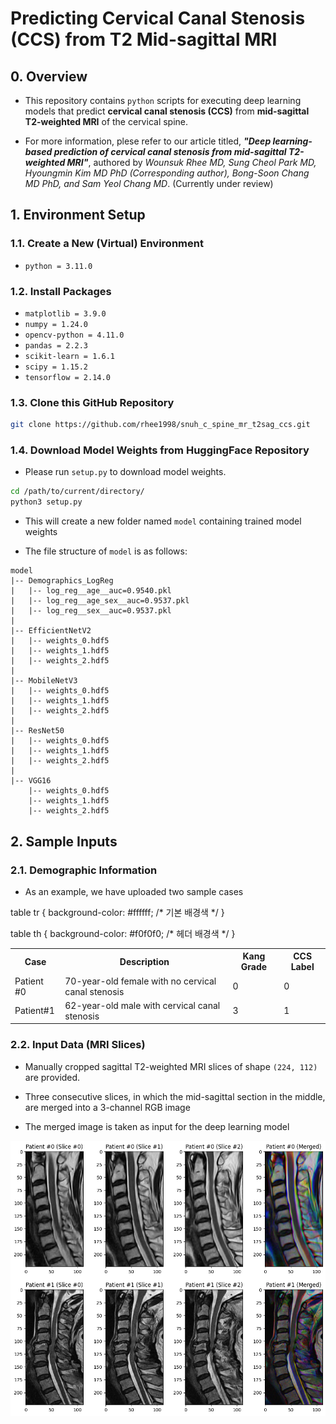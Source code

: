 # **Predicting Cervical Canal Stenosis (CCS) from T2 Mid-sagittal MRI**

## **0. Overview**

* This repository contains `python` scripts for executing deep learning models that predict **cervical canal stenosis (CCS)** from **mid-sagittal T2-weighted MRI** of the cervical spine.

* For more information, plese refer to our article titled, ***"Deep learning-based prediction of cervical canal stenosis from mid-sagittal T2-weighted MRI"***, authored by *Wounsuk Rhee MD, Sung Cheol Park MD, Hyoungmin Kim MD PhD (Corresponding author), Bong-Soon Chang MD PhD, and Sam Yeol Chang MD*. (Currently under review)


## **1. Environment Setup**
### **1.1. Create a New (Virtual) Environment**
* `python = 3.11.0`

### **1.2. Install Packages**
* `matplotlib = 3.9.0`
* `numpy = 1.24.0`
* `opencv-python = 4.11.0`
* `pandas = 2.2.3`
* `scikit-learn = 1.6.1`
* `scipy = 1.15.2`
* `tensorflow = 2.14.0`

### **1.3. Clone this GitHub Repository**

```bash
git clone https://github.com/rhee1998/snuh_c_spine_mr_t2sag_ccs.git
```

### **1.4. Download Model Weights from HuggingFace Repository**

* Please run `setup.py` to download model weights.
```bash
cd /path/to/current/directory/
python3 setup.py
```

* This will create a new folder named `model` containing trained model weights

* The file structure of `model` is as follows:
```text
model
|-- Demographics_LogReg
|   |-- log_reg__age__auc=0.9540.pkl
|   |-- log_reg__age_sex__auc=0.9537.pkl
|   |-- log_reg__sex__auc=0.9537.pkl
|
|-- EfficientNetV2
|   |-- weights_0.hdf5
|   |-- weights_1.hdf5
|   |-- weights_2.hdf5
|
|-- MobileNetV3
|   |-- weights_0.hdf5
|   |-- weights_1.hdf5
|   |-- weights_2.hdf5
|
|-- ResNet50
|   |-- weights_0.hdf5
|   |-- weights_1.hdf5
|   |-- weights_2.hdf5
|
|-- VGG16
    |-- weights_0.hdf5
    |-- weights_1.hdf5
    |-- weights_2.hdf5
```

## **2. Sample Inputs**
### **2.1. Demographic Information**
* As an example, we have uploaded two sample cases

table tr {
  background-color: #ffffff; /* 기본 배경색 */
}

table th {
  background-color: #f0f0f0; /* 헤더 배경색 */
}

<table>
    <tr>
        <th>Case</th>
        <th>Description</th>
        <th>Kang Grade</th>
        <th>CCS Label</th>
    </tr>
    <tr>
        <td>Patient #0</td>
        <td>70-year-old female with no cervical canal stenosis</td>
        <td>0</td>
        <td>0</td>
    </tr>
    <tr>
        <td>Patient#1</td>
        <td>62-year-old male with cervical canal stenosis</td>
        <td>3</td>
        <td>1</td>
    </tr>
</table>

### **2.2. Input Data (MRI Slices)**

* Manually cropped sagittal T2-weighted MRI slices of shape `(224, 112)` are provided.

* Three consecutive slices, in which the mid-sagittal section in the middle, are merged into a 3-channel RGB image

* The merged image is taken as input for the deep learning model

![](images/sample_inputs.png)
